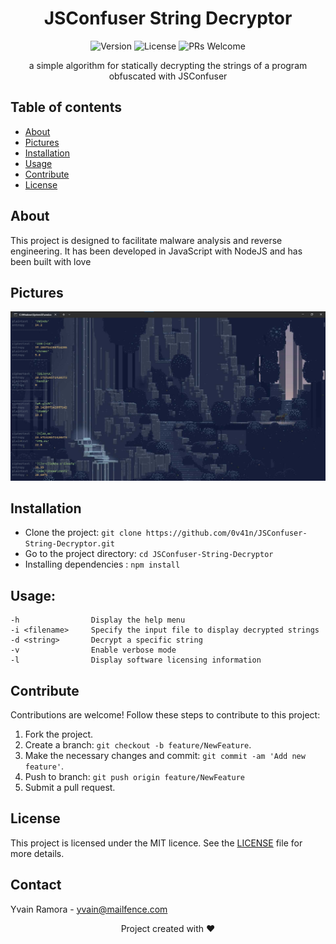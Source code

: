 <h1 align="center">JSConfuser String Decryptor</h1>

<p align="center">
  <img src="https://img.shields.io/badge/version-v1.0-blue.svg" alt="Version">
  <img src="https://img.shields.io/github/license/0v41n/JSConfuser-String-Decryptor.svg" alt="License">
  <img src="https://img.shields.io/badge/PRs-welcome-brightgreen.svg" alt="PRs Welcome">
</p>

<p align="center">
    a simple algorithm for statically decrypting the strings of a program obfuscated with JSConfuser
</p>

## Table of contents
- [About](#about)
- [Pictures](#pictures)
- [Installation](#installation)
- [Usage](#usage)
- [Contribute](#contribute)
- [License](#license)

## About
This project is designed to facilitate malware analysis and reverse engineering. It has been developed in JavaScript with NodeJS and has been built with love

## Pictures

<p align="center">
  <img src="img/screenshot.png" alt="picture" width="600">
</p>

## Installation
* Clone the project: `git clone https://github.com/0v41n/JSConfuser-String-Decryptor.git`
* Go to the project directory: `cd JSConfuser-String-Decryptor`
* Installing dependencies : `npm install`

## Usage:
    -h                Display the help menu
    -i <filename>     Specify the input file to display decrypted strings
    -d <string>       Decrypt a specific string
    -v                Enable verbose mode
    -l                Display software licensing information

## Contribute
Contributions are welcome! Follow these steps to contribute to this project:
1. Fork the project.
2. Create a branch: `git checkout -b feature/NewFeature`.
3. Make the necessary changes and commit: `git commit -am 'Add new feature'`.
4. Push to branch: `git push origin feature/NewFeature`
5. Submit a pull request.

## License
This project is licensed under the MIT licence. See the [LICENSE](LICENSE) file for more details.

## Contact
Yvain Ramora - yvain@mailfence.com

<p align="center">
  Project created with ❤️
</p>
